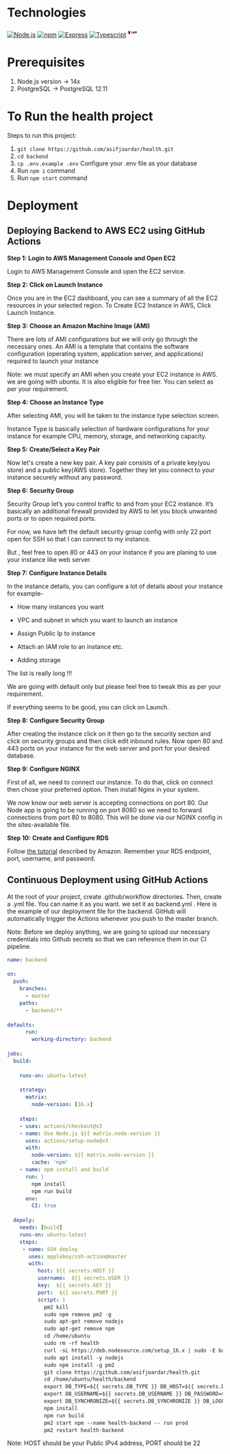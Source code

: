 # **Technologies**

<a href="https://nodejs.org/" title="Node.js"><img src="https://github.com/get-icon/geticon/raw/master/icons/nodejs-icon.svg" alt="Node.js" width="21px" height="21px"></a>
<a href="https://www.npmjs.com/" title="npm"><img src="https://github.com/get-icon/geticon/raw/master/icons/npm.svg" alt="npm" width="21px" height="21px"></a>
<a href="https://expressjs.com/" title="Express"><img src="https://s3-us-west-2.amazonaws.com/assets.blog.serverless.com/express_js.png" alt="Express" width="21px" height="21px"></a>
<a href="https://www.typescriptlang.org/" title="Typescript"><img src="https://github.com/get-icon/geticon/raw/master/icons/typescript-icon.svg" alt="Typescript" width="21px" height="21px"></a>
<a href="https://typeorm.io/" title="Typeorm"><img src="https://raw.githubusercontent.com/typeorm/typeorm/master/resources/logo_big.png" alt="typeorm" width="21px" height="21px"></a>

# **Prerequisites**
 1. Node.js version -> 14x
 2. PostgreSQL -> PostgreSQL 12.11

# **To Run the health project**
Steps to run this project:
1. ```git clone https://github.com/asifjoardar/health.git```
2. ```cd backend```
3. ```cp .env.example .env```
   Configure your .env file as your database
4. Run `npm i` command
5. Run `npm start` command

# **Deployment**
## **Deploying Backend to AWS EC2 using GitHub Actions**

**Step 1:** **Login to AWS Management Console and Open EC2**

<p>Login to AWS Management Console and open the EC2 service.</p>

**Step 2:** **Click on Launch Instance**
<p> Once you are in the EC2 dashboard, you can see a summary of all the EC2 resources in your selected region. To Create EC2 Instance in AWS, Click Launch Instance.</p>

**Step 3:** **Choose an Amazon Machine Image (AMI)**
<p>There are lots of AMI configurations but we will only go through the necessary ones. An AMI is a template that contains the software configuration (operating system, application server, and applications) required to launch your instance</p>

<p>Note: we must specify an AMI when you create your EC2 instance in AWS.
we are going with ubuntu. It is also eligible for free tier. You can select as per your requirement. </p>

**Step 4:**  **Choose an Instance Type**
<p>After selecting AMI, you will be taken to the instance type selection screen.</p>
<p>Instance Type is basically selection of hardware configurations for your instance for example CPU, memory, storage, and networking capacity. </p>

**Step 5:** **Create/Select a Key Pair**
<p>Now let's create a new key pair. A key pair consists of a private key(you store) and a public key(AWS store). Together they let you connect to your instance securely without any password.</p>

**Step 6:** **Security Group**
<p>Security Group let’s you control traffic to and from your EC2 instance. It’s basically an additional firewall provided by AWS to let you block unwanted ports or to open required ports.</p>
<p>For now, we have left the default security group config with only 22 port open for SSH so that I can connect to my instance.</p>
<p>But , feel free to open 80 or 443 on your instance if you are planing to use your instance like web server.</p>

**Step 7:** **Configure Instance Details**
<p>In the instance details, you can configure a lot of details about your instance for example- </p>

* How many instances you want

* VPC and subnet in which you want to launch an instance

* Assign Public Ip to instance

* Attach an IAM role to an instance etc.

* Adding storage

<p>The list is really long !!!</p>

<p>We are going with default only but please feel free to tweak this as per your requirement.</p>

<p>If everything seems to be good, you can click on Launch.</p>

**Step 8:** **Configure Security Group**
<p> After creating the instance click on it then go to the security section and click on security groups and then click edit inbound rules. Now open 80 and 443 ports on your instance for the web server and port for your desired database.</p>

**Step 9:** **Configure NGINX**

<p>First of all, we need to connect our instance. To do that, click on connect then chose your preferred option. Then install Nginx in your system.</p>
<p>We now know our web server is accepting connections on port 80. Our Node app is going to be running on port 8080 so we need to forward connections from port 80 to 8080. This will be done via our NGINX config in the sites-available file.</p>

**Step 10:** **Create and Configure RDS**

<p>Follow <a href="https://docs.aws.amazon.com/AmazonRDS/latest/UserGuide/CHAP_Tutorials.WebServerDB.CreateDBInstance.html">the tutorial</a> described by Amazon. Remember your RDS endpoint, port, username, and password.</p>

## **Continuous Deployment using GitHub Actions**
<p>At the root of your project, create .github/workflow directories. Then, create a .yml file. You can name it as you want. we set it as backend.yml . Here is the example of our deployment file for the backend. GitHub will automatically trigger the Actions whenever you push to the master branch.</p>

<p>Note: Before we deploy anything, we are going to upload our necessary credentials into Github secrets so that we can reference them in our CI pipeline.</p>

```yml
name: backend

on:
  push:
    branches:
      - master
    paths:
      - backend/**

defaults:
      run:
        working-directory: backend

jobs:
  build:

    runs-on: ubuntu-latest

    strategy:
      matrix:
        node-version: [16.x]

    steps:
    - uses: actions/checkout@v3
    - name: Use Node.js ${{ matrix.node-version }}
      uses: actions/setup-node@v3
      with:
        node-version: ${{ matrix.node-version }}
        cache: 'npm'
    - name: npm install and build
      run: |
        npm install
        npm run build
      env: 
        CI: true
        
  depoly:
    needs: [build]
    runs-on: ubuntu-latest
    steps:
     - name: SSH deploy
       uses: appleboy/ssh-action@master
       with:
          host: ${{ secrets.HOST }}
          username:  ${{ secrets.USER }}
          key:  ${{ secrets.KEY }}
          port:  ${{ secrets.PORT }}
          script: |
            pm2 kill
            sudo npm remove pm2 -g
            sudo apt-get remove nodejs
            sudo apt-get remove npm
            cd /home/ubuntu
            sudo rm -rf health
            curl -sL https://deb.nodesource.com/setup_16.x | sudo -E bash -
            sudo apt install -y nodejs
            sudo npm install -g pm2
            git clone https://github.com/asifjoardar/health.git
            cd /home/ubuntu/health/backend
            export DB_TYPE=${{ secrets.DB_TYPE }} DB_HOST=${{ secrets.DB_HOST }} DB_PORT=${{ secrets.DB_PORT }}
            export DB_USERNAME=${{ secrets.DB_USERNAME }} DB_PASSWORD=${{ secrets.DB_PASSWORD }} DB_NAME=${{ secrets.DB_NAME }}
            export DB_SYNCHRONIZE=${{ secrets.DB_SYNCHRONIZE }} DB_LOGGING=${{ secrets.DB_LOGGING }}
            npm install
            npm run build
            pm2 start npm --name health-backend -- run prod
            pm2 restart health-backend
 ```           
 <p>Note: HOST should be your Public IPv4 address, PORT should be 22 </p>
